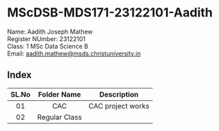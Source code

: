# MScDSB-MDS171-23122101-Aadith

Name: Aadith Joseph Mathew  
Register NUmber: 23122101   
Class: 1 MSc Data Science B  
Email: 
aadith.mathew@msds.christuniversity.in


## Index
|SL.No|Folder Name|Description
|:----:|:----:|:----:|
|01|CAC|CAC project works|
|02|Regular Class|